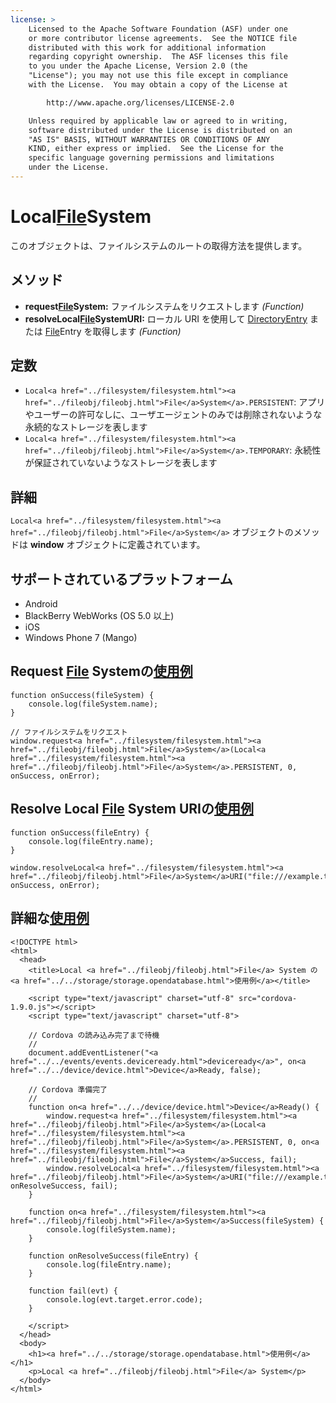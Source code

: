 ```yaml
---
license: >
    Licensed to the Apache Software Foundation (ASF) under one
    or more contributor license agreements.  See the NOTICE file
    distributed with this work for additional information
    regarding copyright ownership.  The ASF licenses this file
    to you under the Apache License, Version 2.0 (the
    "License"); you may not use this file except in compliance
    with the License.  You may obtain a copy of the License at

        http://www.apache.org/licenses/LICENSE-2.0

    Unless required by applicable law or agreed to in writing,
    software distributed under the License is distributed on an
    "AS IS" BASIS, WITHOUT WARRANTIES OR CONDITIONS OF ANY
    KIND, either express or implied.  See the License for the
    specific language governing permissions and limitations
    under the License.
---
```


Local<a href="../filesystem/filesystem.html"><a href="../fileobj/fileobj.html">File</a>System</a>
===============

このオブジェクトは、ファイルシステムのルートの取得方法を提供します。

メソッド
----------

- __request<a href="../filesystem/filesystem.html"><a href="../fileobj/fileobj.html">File</a>System</a>:__ ファイルシステムをリクエストします _(Function)_
- __resolveLocal<a href="../filesystem/filesystem.html"><a href="../fileobj/fileobj.html">File</a>System</a>URI:__ ローカル URI を使用して <a href="../directoryentry/directoryentry.html">DirectoryEntry</a> または <a href="../fileentry/fileentry.html"><a href="../fileobj/fileobj.html">File</a>Entry</a> を取得します _(Function)_

定数
---------

- `Local<a href="../filesystem/filesystem.html"><a href="../fileobj/fileobj.html">File</a>System</a>.PERSISTENT`: アプリやユーザーの許可なしに、ユーザエージェントのみでは削除されないような永続的なストレージを表します
- `Local<a href="../filesystem/filesystem.html"><a href="../fileobj/fileobj.html">File</a>System</a>.TEMPORARY`: 永続性が保証されていないようなストレージを表します

詳細
-------

`Local<a href="../filesystem/filesystem.html"><a href="../fileobj/fileobj.html">File</a>System</a>` オブジェクトのメソッドは __window__ オブジェクトに定義されています。

サポートされているプラットフォーム
-------------------

- Android
- BlackBerry WebWorks (OS 5.0 以上)
- iOS
- Windows Phone 7 (Mango)

Request <a href="../fileobj/fileobj.html">File</a> Systemの<a href="../../storage/storage.opendatabase.html">使用例</a>
---------------------------------

    function onSuccess(fileSystem) {
        console.log(fileSystem.name);
    }

    // ファイルシステムをリクエスト
    window.request<a href="../filesystem/filesystem.html"><a href="../fileobj/fileobj.html">File</a>System</a>(Local<a href="../filesystem/filesystem.html"><a href="../fileobj/fileobj.html">File</a>System</a>.PERSISTENT, 0, onSuccess, onError);

Resolve Local <a href="../fileobj/fileobj.html">File</a> System URIの<a href="../../storage/storage.opendatabase.html">使用例</a>
-------------------------------------------

    function onSuccess(fileEntry) {
        console.log(fileEntry.name);
    }

    window.resolveLocal<a href="../filesystem/filesystem.html"><a href="../fileobj/fileobj.html">File</a>System</a>URI("file:///example.txt", onSuccess, onError);

詳細な<a href="../../storage/storage.opendatabase.html">使用例</a>
------------


    <!DOCTYPE html>
    <html>
      <head>
        <title>Local <a href="../fileobj/fileobj.html">File</a> System の<a href="../../storage/storage.opendatabase.html">使用例</a></title>

        <script type="text/javascript" charset="utf-8" src="cordova-1.9.0.js"></script>
        <script type="text/javascript" charset="utf-8">

        // Cordova の読み込み完了まで待機
        //
        document.addEventListener("<a href="../../events/events.deviceready.html">deviceready</a>", on<a href="../../device/device.html">Device</a>Ready, false);

        // Cordova 準備完了
        //
        function on<a href="../../device/device.html">Device</a>Ready() {
            window.request<a href="../filesystem/filesystem.html"><a href="../fileobj/fileobj.html">File</a>System</a>(Local<a href="../filesystem/filesystem.html"><a href="../fileobj/fileobj.html">File</a>System</a>.PERSISTENT, 0, on<a href="../filesystem/filesystem.html"><a href="../fileobj/fileobj.html">File</a>System</a>Success, fail);
            window.resolveLocal<a href="../filesystem/filesystem.html"><a href="../fileobj/fileobj.html">File</a>System</a>URI("file:///example.txt", onResolveSuccess, fail);
        }

        function on<a href="../filesystem/filesystem.html"><a href="../fileobj/fileobj.html">File</a>System</a>Success(fileSystem) {
            console.log(fileSystem.name);
        }

        function onResolveSuccess(fileEntry) {
            console.log(fileEntry.name);
        }

        function fail(evt) {
            console.log(evt.target.error.code);
        }

        </script>
      </head>
      <body>
        <h1><a href="../../storage/storage.opendatabase.html">使用例</a></h1>
        <p>Local <a href="../fileobj/fileobj.html">File</a> System</p>
      </body>
    </html>
